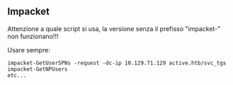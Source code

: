 ## Impacket
Attenzione a quale script si usa, la versione senza il prefisso "impacket-" non funzionano!!!

Usare sempre:
```
impacket-GetUserSPNs -request -dc-ip 10.129.71.129 active.htb/svc_tgs
impacket-GetNPUsers
etc...
```